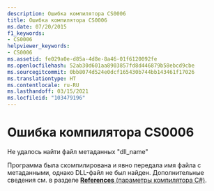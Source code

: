 ```yaml
---
description: Ошибка компилятора CS0006
title: Ошибка компилятора CS0006
ms.date: 07/20/2015
f1_keywords:
- CS0006
helpviewer_keywords:
- CS0006
ms.assetid: fe029a0e-d85a-4d8e-8a46-01f6120092fe
ms.openlocfilehash: 52ab30d601aa8903857fd8d446879b58ebcd9cbe
ms.sourcegitcommit: 0bb8074d524e0dcf165430b744bb143461f17026
ms.translationtype: HT
ms.contentlocale: ru-RU
ms.lasthandoff: 03/15/2021
ms.locfileid: "103479196"
---
```

# <a name="compiler-error-cs0006"></a>Ошибка компилятора CS0006

Не удалось найти файл метаданных "dll_name"
  
 Программа была скомпилирована и явно передала имя файла с метаданными, однако DLL-файл не был найден. Дополнительные сведения см. в разделе [**References** (параметры компилятора C#)](../compiler-options/inputs.md#references).
